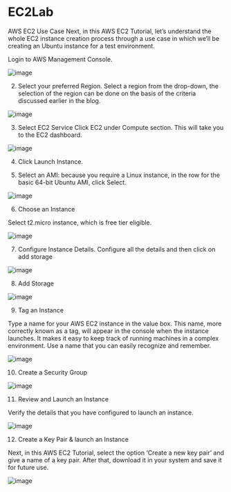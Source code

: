 # EC2Lab

AWS EC2 Use Case
Next, in this AWS EC2 Tutorial, let’s understand the whole EC2 instance creation process through a use case in which we’ll be creating an Ubuntu instance for a test environment.

Login to AWS Management Console.

![image](https://user-images.githubusercontent.com/103466963/174836020-1e1bb9b1-2227-43a9-a21e-0bdf633d75d7.png)

2. Select your preferred Region. Select a region from the drop-down, the selection of the region can be done on the basis of the criteria discussed earlier in the blog.

![image](https://user-images.githubusercontent.com/103466963/174837374-d06bacfc-200f-4081-855b-dc68face4d4e.png)


3. Select EC2 Service Click EC2 under Compute section. This will take you to the EC2 dashboard.

![image](https://user-images.githubusercontent.com/103466963/174837454-90de9b31-5dc0-4a7e-a86f-1cb3484fe1c7.png)

4. Click Launch Instance.

5. Select an AMI: because you require a Linux instance, in the row for the basic 64-bit Ubuntu AMI, click Select.

![image](https://user-images.githubusercontent.com/103466963/174842309-3fc65ef4-b91b-4dca-b0d4-4f496db4e50a.png)

6. Choose an Instance

Select t2.micro instance, which is free tier eligible.

![image](https://user-images.githubusercontent.com/103466963/174842487-6477740b-4f48-4b29-8c01-959afa3f98dc.png)

7. Configure Instance Details.
Configure all the details and then click on add storage

![image](https://user-images.githubusercontent.com/103466963/174842869-2b229e5d-9e33-4475-9c0c-9a7405a8073f.png)

8. Add Storage

![image](https://user-images.githubusercontent.com/103466963/174843215-fac0e7fe-7a3c-42f2-be7f-46cc94b8234d.png)

9. Tag an Instance

Type a name for your AWS EC2 instance in the value box. This name, more correctly known as a tag, will appear in the console when the instance launches. It makes it easy to keep track of running machines in a complex environment. Use a name that you can easily recognize and remember.

![image](https://user-images.githubusercontent.com/103466963/174843817-740cd401-0a40-4c23-9eef-7c68e7e9f748.png)

10. Create a Security Group

![image](https://user-images.githubusercontent.com/103466963/174844047-e7c8acda-b94f-43b8-9439-37d7f7c9f407.png)

11. Review and Launch an Instance

Verify the details that you have configured to launch an instance.

![image](https://user-images.githubusercontent.com/103466963/174844252-a96c59fa-21c0-4ca6-a101-4b9c61923bf5.png)

12. Create a Key Pair & launch an Instance

Next, in this AWS EC2 Tutorial, select the option ‘Create a new key pair’ and give a name of a key pair. After that, download it in your system and save it for future use.

![image](https://user-images.githubusercontent.com/103466963/174844446-e43e1c25-4580-4a13-af35-97fb941a44fe.png)



















